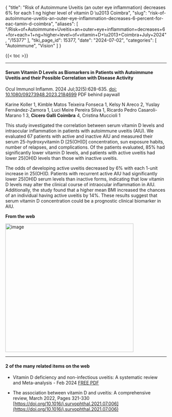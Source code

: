 {
  "title": "Risk of Autoimmune Uveitis (an outer eye inflammation) decreases 6% for each 1 ng higher level of vitamin D \u2013 Coimbra",
  "slug": "risk-of-autoimmune-uveitis-an-outer-eye-inflammation-decreases-6-percent-for-eac-tamin-d-coimbra",
  "aliases": [
    "/Risk+of+Autoimmune+Uveitis+an+outer+eye+inflammation+decreases+6+for+each+1+ng+higher+level+of+vitamin+D+\u2013+Coimbra+July+2024",
    "/15377"
  ],
  "tiki_page_id": 15377,
  "date": "2024-07-02",
  "categories": [
    "Autoimmune",
    "Vision"
  ]
}

{{< toc >}}

---

#### Serum Vitamin D Levels as Biomarkers in Patients with Autoimmune Uveitis and their Possible Correlation with Disease Activity

Ocul Immunol Inflamm. 2024 Jul;32(5):628-635. [doi: 10.1080/09273948.2023.2184699](https://doi.org/10.1080/09273948.2023.2184699) PDF behind paywall

Karine Koller 1, Kimble Matos Teixeira Fonseca 1, Kelsy N Areco 2, Yuslay Fernández-Zamora 1, Luci Meire Pereira Silva 1, Ricardo Pedro Casaroli-Marano 1 3,  **Cicero Galli Coimbra**  4, Cristina Muccioli 1

This study investigated the correlation between serum vitamin D levels and intraocular inflammation in patients with autoimmune uveitis (AIU). We evaluated 67 patients with active and inactive AIU and measured their serum 25-hydroxyvitamin D <span>[25(OH)D]</span> concentration, sun exposure habits, number of relapses, and complications. Of the patients evaluated, 85% had significantly lower vitamin D levels, and patients with active uveitis had lower 25(OH)D levels than those with inactive uveitis. 

The odds of developing active uveitis decreased by 6% with each 1-unit increase in 25(OH)D. Patients with recurrent active AIU had significantly lower 25(OH)D serum levels than inactive forms, indicating that low vitamin D levels may alter the clinical course of intraocular inflammation in AIU. Additionally, the study found that a higher mean BMI increased the chances of an individual having active uveitis by 14%. These results suggest that serum vitamin D concentration could be a prognostic clinical biomarker in AIU.

 **From the web** 

<img src="https://d1bk1kqxc0sym.cloudfront.net/attachments/webp/uvea.webp" alt="image" width="400">

---

#### 2 of the many related items on the web

* Vitamin D deficiency and non-infectious uveitis: A systematic review and Meta-analysis - Feb 2024 [FREE PDF](https://doi.org/10.1016/j.autrev.2023.103497)

* The association between vitamin D and uveitis: A comprehensive review, March 2022, Pages 321-330 [https://doi.org/10.1016/j.survophthal.2021.07.006](https://doi.org/10.1016/j.survophthal.2021.07.006)